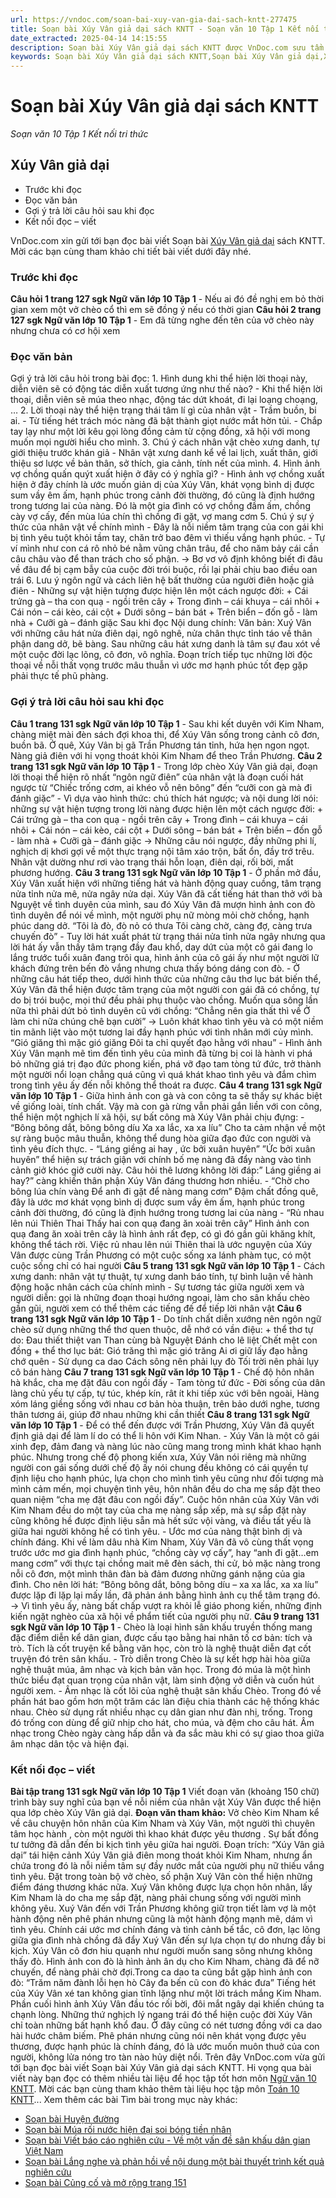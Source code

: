```yaml
---
url: https://vndoc.com/soan-bai-xuy-van-gia-dai-sach-kntt-277475
title: Soạn bài Xúy Vân giả dại sách KNTT - Soạn văn 10 Tập 1 Kết nối tri thức - VnDoc.com
date_extracted: 2025-04-14 14:15:55
description: Soạn bài Xúy Vân giả dại sách KNTT được VnDoc.com sưu tầm và xin gửi tới bạn đọc cùng tham khảo. Mời các bạn cùng tham khảo chi tiết bài viết dưới đây.
keywords: Soạn bài Xúy Vân giả dại sách KNTT,Soạn bài Xúy Vân giả dại,Xúy Vân gia dại,soạn Xúy Vân gia dại,soạn bài Xúy Vân gia dại,ngữ văn 10 KNTT,soạn văn 10
---
```


# Soạn bài Xúy Vân giả dại sách KNTT
 _Soạn văn 10 Tập 1 Kết nối tri thức_
## Xúy Vân giả dại
  * Trước khi đọc
  * Đọc văn bản
  * Gợi ý trả lời câu hỏi sau khi đọc
  * Kết nối đọc – viết

VnDoc.com xin gửi tới bạn đọc bài viết Soạn bài [Xúy Vân giả dại](<https://vndoc.com/soan-bai-xuy-van-gia-dai-sach-kntt-277475>) sách KNTT. Mời các bạn cùng tham khảo chi tiết bài viết dưới đây nhé.
### Trước khi đọc
**Câu hỏi 1 trang 127 sgk Ngữ văn lớp 10 Tập 1**
\- Nếu ai đó đề nghị em bỏ thời gian xem một vở chèo cổ thì em sẽ đồng ý nếu có thời gian
**Câu hỏi 2 trang 127 sgk Ngữ văn lớp 10 Tập 1**
\- Em đã từng nghe đến tên của vở chèo này nhưng chưa có cơ hội xem
### Đọc văn bản
Gợi ý trả lời câu hỏi trong bài đọc:
1\. Hình dung khi thể hiện lời thoại này, diễn viên sẽ có động tác diễn xuất tương ứng như thế nào?
\- Khi thể hiện lời thoại, diễn viên sẽ múa theo nhạc, động tác dứt khoát, đi lại loạng choạng, …
2\. Lời thoại này thể hiện trạng thái tâm lí gì của nhân vật
\- Trầm buồn, bi ai.
\- Từ tiếng hét trách móc nàng đã bật thành giọt nước mắt hờn tủi.
\- Chắp tay lạy như một lời kêu gọi lòng đồng cảm từ cộng đồng, xã hội với mong muốn mọi người hiểu cho mình.
3\. Chú ý cách nhân vật chèo xưng danh, tự giới thiệu trước khán giả
\- Nhân vật xưng danh kể về lai lịch, xuất thân, giới thiệu sơ lược về bản thân, sở thích, gia cảnh, tính nết của mình.
4\. Hình ảnh vợ chồng quấn quýt xuất hiện ở đây có ý nghĩa gì?
\- Hình ảnh vợ chồng xuất hiện ở đây chính là ước muốn giản dị của Xúy Vân, khát vọng bình dị được sum vầy êm ấm, hạnh phúc trong cảnh đời thường, đó cũng là định hướng trong tương lai của nàng. Đó là một gia đình có vợ chồng đầm ấm, chồng cày vợ cấy, đến mùa lúa chín thì chồng đi gặt, vợ mang cơm
5\. Chú ý sự ý thức của nhân vật về chính mình
\- Đây là nỗi niềm tâm trạng của con gái khi bị tình yêu tuột khỏi tầm tay, chăn trở bao đêm vì thiếu vắng hạnh phúc.
\- Tự ví mình như con cá rô nhỏ bé nằm vũng chân trâu, để cho năm bảy cái cần câu châu vào để than trách cho số phận.
-> Bơ vơ vô định không biết đi đâu về đâu để bị cạm bẫy của cuộc đời trói buộc, rồi lại phải chịu bao điều oan trái
6\. Lưu ý ngôn ngữ và cách liên hệ bất thường của người điên hoặc giả điên
\- Những sự vật hiện tượng được hiện lên một cách ngược đời:
\+ Cái trứng gà – tha con quạ - ngồi trên cây
\+ Trong đình – cái khuya – cái nhôi
\+ Cái nón – cái kèo, cái cột
\+ Dưới sông – bán bát
\+ Trên biển – đốn gỗ - làm nhà
\+ Cưỡi gà – đánh giặc
Sau khi đọc
Nội dung chính:
Văn bản: Xuý Vân với những câu hát nửa điên dại, ngô nghê, nửa chân thực tỉnh táo về thân phận dang dở, bẽ bàng. Sau những câu hát xưng danh là tâm sự đau xót về một cuộc đời lạc lõng, cô đơn, vô nghĩa. Đoạn trích tiếp tục những lời độc thoại về nỗi thất vọng trước mâu thuẫn vì ước mơ hạnh phúc tốt đẹp gặp phải thực tế phũ phàng.
### Gợi ý trả lời câu hỏi sau khi đọc
**Câu 1 trang 131 sgk Ngữ văn lớp 10 Tập 1**
\- Sau khi kết duyên với Kim Nham, chàng miệt mài đèn sách đợi khoa thi, để Xúy Vân sống trong cảnh cô đơn, buồn bã. Ở quê, Xúy Vân bị gã Trần Phương tán tỉnh, hứa hẹn ngon ngọt. Nàng giả điên với hi vọng thoát khỏi Kim Nham để theo Trần Phương.
**Câu 2 trang 131 sgk Ngữ văn lớp 10 Tập 1**
\- Trong lớp chèo Xúy Vân giả dại, đoạn lời thoại thể hiện rõ nhất “ngôn ngữ điên” của nhân vật là đoạn cuối hát ngược từ “Chiếc trống cơm, ai khéo vỗ nên bông” đến “cưỡi con gà mà đi đánh giặc”
\- Vì dựa vào hình thức: chú thích hát ngược; và nội dung lời nói: những sự vật hiện tượng trong lời nàng được hiện lên một cách ngược đời:
\+ Cái trứng gà – tha con quạ - ngồi trên cây
\+ Trong đình – cái khuya – cái nhôi
\+ Cái nón – cái kèo, cái cột
\+ Dưới sông – bán bát
\+ Trên biển – đốn gỗ - làm nhà
\+ Cưỡi gà – đánh giặc
-> Những câu nói ngược, đầy những phi lí, nghịch dị khơi gợi về một thực trạng nội tâm xáo trộn, bất ổn, đầy trớ trêu. Nhân vật dường như rơi vào trạng thái hỗn loạn, điên dại, rối bời, mất phương hướng.
**Câu 3 trang 131 sgk Ngữ văn lớp 10 Tập 1**
\- Ở phần mở đầu, Xúy Vân xuất hiện với những tiếng hát và hành động quay cuồng, tâm trạng nửa tỉnh nửa mê, nửa ngây nửa dại. Xúy Vân đã cất tiếng hát than thở với bà Nguyệt về tình duyên của mình, sau đó Xúy Vân đã mượn hình ảnh con đò tình duyên để nói về mình, một người phụ nữ mòng mỏi chờ chồng, hạnh phúc dang dở.
“Tôi là đò, đò nỏ có thưa
Tôi càng chờ, càng đợ, càng trưa chuyến đò”
\- Tuy lời hát xuất phát từ trạng thái nửa tỉnh nửa ngây nhưng qua lời hát ấy vẫn thấy tâm trạng đầy đau khổ, day dứt của một cô gái đang lo lắng trước tuổi xuân đang trôi qua, hình ảnh của cô gái ấy như một người lữ khách đứng trên bến đò vắng nhưng chưa thấy bóng dáng con đò.
\- Ở những câu hát tiếp theo, dưới hình thức của những câu thơ lục bát biến thể, Xúy Vân đã thể hiện được tâm trạng của một người con gái đã có chồng, tự do bị trói buộc, mọi thứ đều phải phụ thuộc vào chồng. Muốn qua sông lần nữa thì phải dứt bỏ tình duyên cũ với chồng:
“Chẳng nên gia thất thì về
Ở làm chi nữa chúng chê bạn cười”
-> Luôn khát khao tình yêu và có một niềm tin mãnh liệt vào một tương lai đầy hạnh phúc với tình nhân mới củy mình.
“Gió giăng thì mặc gió giăng
Đôi ta chỉ quyết đạo hằng với nhau”
\- Hình ảnh Xúy Vân mạnh mẽ tìm đến tình yêu của mình đã từng bị coi là hành vi phá bỏ những giá trị đạo đức phong kiến, phá vỡ đạo tam tòng tứ đức, trở thành một người nổi loạn chẳng quá cũng vì quá khát khao tình yêu và đắm chìm trong tình yêu ấy đến nỗi không thể thoát ra được.
**Câu 4 trang 131 sgk Ngữ văn lớp 10 Tập 1**
\- Giữa hình ảnh con gà và con công ta sẽ thấy sự khác biệt về giống loài, tính chất. Vậy mà con gà rừng vẫn phải gắn liền với con công, thể hiện một nghịch lí xã hội, sự bất công mà Xúy Vân phải chịu đựng:
\- “Bông bông dắt, bông bông díu
Xa xa lắc, xa xa líu”
Cho ta cảm nhận về một sự ràng buộc mâu thuẫn, không thể dung hòa giữa đạo đức con người và tình yêu đích thực.
\- “Láng giềng ai hay , ức bởi xuân huyên”
”Ức bởi xuân huyên” thể hiện sự trách giận với chính bố mẹ nàng đã đẩy nàng vào tình cảnh giở khóc giở cười này. Câu hỏi thê lương không lời đáp:” Láng giềng ai hay?” càng khiến thân phận Xúy Vân đáng thương hơn nhiều.
\- “Chờ cho bông lúa chín vàng
Để anh đi gặt để nàng mang cơm”
Đậm chất đồng quê, đây là ước mơ khát vọng bình dị được sum vầy êm ấm, hạnh phúc trong cảnh đời thường, đó cũng là định hướng trong tương lai của nàng
\- “Rủ nhau lên núi Thiên Thai
Thấy hai con quạ đang ăn xoài trên cây”
Hình ảnh con quạ đang ăn xoài trên cây là hình ảnh rất đẹp, có gì đó gần gũi khăng khít, không thể tách rời. Việc rủ nhau lên núi Thiên thai là ước nguyện của Xúy Vân được cùng Trần Phương có một cuộc sống xa lánh phàm tục, có một cuộc sống chỉ có hai người
**Câu 5 trang 131 sgk Ngữ văn lớp 10 Tập 1**
\- Cách xưng danh: nhân vật tự thuật, tự xưng danh báo tính, tự bình luận về hành động hoặc nhân cách của chính mình
\- Sự tương tác giữa người xem và người diễn: gọi là những đoạn thoại hướng ngoại, làm cho sân khấu chèo gần gũi, người xem có thể thêm các tiếng đế để tiếp lời nhân vật
**Câu 6 trang 131 sgk Ngữ văn lớp 10 Tập 1**
\- Do tính chất diễn xướng nên ngôn ngữ chèo sử dụng những thể thơ quen thuộc, dễ nhớ có vần điệu:
\+ thể thơ tự do:
Đau thiết thiệt van
Than cùng bà Nguyệt
Đánh cho lê liệt
Chết mệt con đồng
\+ thể thơ lục bát:
Gió trăng thì mặc gió trăng
Ai ơi giữ lấy đạo hằng chớ quên
\- Sử dụng ca dao
Cách sông nên phải lụy đò
Tối trời nên phải lụy cô bán hàng
**Câu 7 trang 131 sgk Ngữ văn lớp 10 Tập 1**
\- Chế độ hôn nhân hà khắc, cha mẹ đặt đâu con ngồi đấy
\- Tam tòng tứ đức
\- Đời sống của dân làng chủ yếu tự cấp, tự túc, khép kín, rât ít khi tiếp xúc với bên ngoài, Hàng xóm láng giềng sống với nhau cơ bản hòa thuận, trên bảo dưới nghe, tương thân tương ái, giúp đỡ nhau những khi cần thiết
**Câu 8 trang 131 sgk Ngữ văn lớp 10 Tập 1**
\- Để có thể đến được với Trần Phương, Xúy Vân đã quyết định giả dại để làm lí do có thể li hôn với Kim Nhan.
\- Xúy Vân là một cô gái xinh đẹp, đảm đang và nàng lúc nào cũng mang trong mình khát khao hạnh phúc. Nhưng trong chế độ phong kiến xưa, Xúy Vân nói riêng mà những người con gái sống dưới chế độ ấy nói chung đều không có cái quyền tự định liệu cho hạnh phúc, lựa chọn cho mình tình yêu cũng như đối tượng mà mình cảm mến, mọi chuyện tình yêu, hôn nhân đều do cha mẹ sắp đặt theo quan niệm “cha mẹ đặt đâu con ngồi đấy”. Cuộc hôn nhân của Xúy Vân với Kim Nham đều do một tay của cha mẹ nàng sắp xếp, mà sự sắp đặt này cũng không hề được định liệu sẵn mà hết sức vội vàng, và điều tất yếu là giữa hai người không hề có tình yêu.
\- Ước mơ của nàng thật bình dị và chính đáng. Khi về làm dâu nhà Kim Nham, Xúy Vân đã vô cùng thất vọng trước ước mơ gia đình hạnh phúc, “chồng cày vợ cấy”, hay “anh đi gặt…em mang cơm” với thực tại chồng mait mê đèn sách, thi cử, bỏ mặc nàng trong nỗi cô đơn, một mình thân đàn bà đảm đương những gánh nặng của gia đình. Cho nên lời hát: “Bông bông dắt, bông bông díu – xa xa lắc, xa xa líu” được lặp đi lặp lại mấy lần, đã phản ánh bằng hình ảnh cụ thể tâm trạng đó.
-> Vì tình yêu ấy, nàng bất chấp vượt ra khỏi lễ giáo phong kiến, những định kiến ngặt nghèo của xã hội về phẩm tiết của người phụ nữ.
**Câu 9 trang 131 sgk Ngữ văn lớp 10 Tập 1**
\- Chèo là loại hình sân khấu truyền thống mang đặc điểm diễn kể dân gian, được cấu tạo bằng hai nhân tố cơ bản: tích và trò. Tích là cốt truyện kể bằng văn học, còn trò là nghệ thuật diễn đạt cốt truyện đó trên sân khấu.
\- Trò diễn trong Chèo là sự kết hợp hài hòa giữa nghệ thuật múa, âm nhạc và kịch bản văn học. Trong đó múa là một hình thức biểu đạt quan trọng của nhân vật, làm sinh động vở diễn và cuốn hút người xem.
\- Âm nhạc là cốt lõi của nghệ thuật sân khấu Chèo. Trong đó về phần hát bao gồm hơn một trăm các làn điệu chia thành các hệ thống khác nhau. Chèo sử dụng rất nhiều nhạc cụ dân gian như đàn nhị, trống. Trong đó trống con dùng để giữ nhịp cho hát, cho múa, và đệm cho câu hát. Âm nhạc trong Chèo ngày càng hấp dẫn và đa sắc màu khi có sự giao thoa giữa âm nhạc dân tộc và hiện đại.
### Kết nối đọc – viết
**Bài tập trang 131 sgk Ngữ văn lớp 10 Tập 1**
Viết đoạn văn \(khoảng 150 chữ\) trình bày suy nghĩ của bạn về nỗi niềm của nhân vật Xúy Vân được thể hiện qua lớp chèo Xúy Vân giả dại.
**Đoạn văn tham khảo:**
Vở chèo Kim Nham kể về câu chuyện hôn nhân của Kim Nham và Xúy Vân, một người thì chuyên tâm học hành , còn một người thì khao khát được yêu thương . Sự bất đồng tư tưởng đã dẫn đến bi kịch tình yêu giữa hai người. Đoạn trích: “Xúy Vân giả dại” tái hiện cảnh Xúy Vân giả điên mong thoát khỏi Kim Nham, nhưng ẩn chứa trong đó là nỗi niềm tâm sự đầy nước mắt của người phụ nữ thiếu vắng tình yêu. Đặt trong toàn bộ vở chèo, số phận Xuý Vân còn thể hiện những điểm đáng thương khác nữa. Xuý Vân không được lựa chọn hôn nhân, lấy Kim Nham là do cha mẹ sắp đặt, nàng phải chung sống với người mình không yêu. Xuý Vân đến với Trần Phương không giữ trọn tiết làm vợ là một hành động nên phê phán nhưng cũng là một hành động mạnh mẽ, dám vì tình yêu. Chính cái ước mơ chính đáng và tình cảnh bế tắc, cô đơn, lạc lõng giữa gia đình nhà chồng đã đẩy Xuý Vân đến sự lựa chọn tự do nhưng đầy bi kịch. Xúy Vân cô đơn hiu quạnh như người muốn sang sông nhưng không thấy đò. Hình ảnh con đò là hình ảnh ân dụ cho Kim Nham, chàng đã để nỡ chuyến, để nàng phải chờ đợi.Trong ca dao ta cũng bắt gặp hình ảnh con đò:
“Trăm năm đành lỗi hẹn hò
Cây đa bến cũ con đò khác đưa”
Tiếng hét của Xúy Vân xé tan không gian tĩnh lặng như một lời trách mắng Kim Nham. Phần cuối hình ảnh Xúy Vân đầu tóc rối bời, đôi mắt ngây dại khiến chúng ta chạnh lòng. Những thứ nghịch lý ngang trái đó thể hiện cuộc đời Xúy Vân chỉ toàn những bất hạnh khổ đau. Ở đây cũng có nét tương đồng với ca dao hài hước châm biếm. Phê phán nhưng cũng nói nên khát vọng được yêu thương, được hạnh phúc là chính đáng, đó là ước muốn muôn thuở của con người, không lửa nóng tro tàn nào hủy diệt nổi.
Trên đây VnDoc.com vừa gửi tới bạn đọc bài viết Soạn bài Xúy Vân giả dại sách KNTT. Hi vọng qua bài viết này bạn đọc có thêm nhiều tài liệu để học tập tốt hơn môn [Ngữ văn 10 KNTT](<https://vndoc.com/ngu-van-10-ket-noi-tri-thuc-tap1>). Mời các bạn cùng tham khảo thêm tài liệu học tập môn [Toán 10 KNTT](<https://vndoc.com/toan-10-ket-noi-tri-thuc-tap1>)...
Xem thêm các bài Tìm bài trong mục này khác:
  * [Soạn bài Huyện đường](</soan-bai-huyen-duong-sach-kntt-277478>)
  * [Soạn bài Múa rối nước hiện đại soi bóng tiền nhân](</soan-bai-mua-roi-nuoc-hien-dai-soi-bong-tien-nhan-sach-kntt-277482>)
  * [Soạn bài Viết báo cáo nghiên cứu - Về một vấn đề sân khấu dân gian Việt Nam](</soan-bai-viet-bao-cao-nghien-cuu-ve-mot-van-de-san-khau-dan-gian-viet-nam-sach-kntt-277485>)
  * [Soạn bài Lắng nghe và phản hồi về nội dung một bài thuyết trình kết quả nghiên cứu](</soan-bai-lang-nghe-va-phan-hoi-ve-noi-dung-mot-bai-thuyet-trinh-ket-qua-nghien-cuu-sach-kntt-277551>)
  * [Soạn bài Củng cố và mở rộng trang 151](</soan-bai-cung-co-va-mo-rong-trang-151-sach-kntt-277552>)

